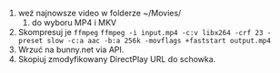 
1. weź najnowsze video w folderze ~/Movies/
	1. do wyboru MP4 i MKV
2. Skompresuj je `ffmpeg`
   `ffmpeg -i input.mp4 -c:v libx264 -crf 23 -preset slow -c:a aac -b:a 256k -movflags +faststart output.mp4`
3. Wrzuć na bunny.net via API.
3. Skopiuj zmodyfikowany DirectPlay URL do schowka.  